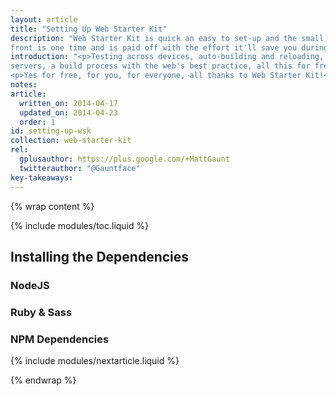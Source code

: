 ```yaml
---
layout: article
title: "Setting Up Web Starter Kit"
description: "Web Starter Kit is quick an easy to set-up and the small cost up
front is one time and is paid off with the effort it'll save you during development."
introduction: "<p>Testing across devices, auto-building and reloading, easy HTTP
servers, a build process with the web's best practice, all this for free?</p>
<p>Yes for free, for you, for everyone, all thanks to Web Starter Kit!</p>"
notes:
article:
  written_on: 2014-04-17
  updated_on: 2014-04-23
  order: 1
id: setting-up-wsk
collection: web-starter-kit
rel:
  gplusauthor: https://plus.google.com/+MattGaunt
  twitterauthor: "@Gauntface"
key-takeaways:
---
```


{% wrap content %}

{% include modules/toc.liquid %}

## Installing the Dependencies

### NodeJS

### Ruby &amp; Sass

### NPM Dependencies

{% include modules/nextarticle.liquid %}

{% endwrap %}
